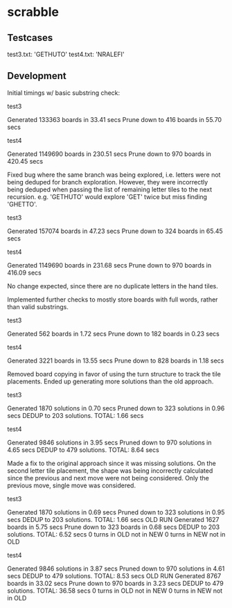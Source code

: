 # scrabble


## Testcases

test3.txt: 'GETHUTO'
test4.txt: 'NRALEFI'

## Development

Initial timings w/ basic substring check:

test3

Generated 133363 boards in 33.41 secs
Prune down to 416 boards in 55.70 secs

test4

Generated 1149690 boards in 230.51 secs
Prune down to 970 boards in 420.45 secs

Fixed bug where the same branch was being explored, i.e. letters were not being deduped for branch exploration. However, they were incorrectly being deduped when passing the list of remaining letter tiles to the next recursion. e.g. 'GETHUTO' would explore 'GET' twice but miss finding 'GHETTO'.

test3

Generated 157074 boards in 47.23 secs
Prune down to 324 boards in 65.45 secs

test4

Generated 1149690 boards in 231.68 secs
Prune down to 970 boards in 416.09 secs

No change expected, since there are no duplicate letters in the hand tiles.

Implemented further checks to mostly store boards with full words, rather than valid substrings.

test3

Generated 562 boards in 1.72 secs
Prune down to 182 boards in 0.23 secs

test4

Generated 3221 boards in 13.55 secs
Prune down to 828 boards in 1.18 secs

Removed board copying in favor of using the turn structure to track the tile placements. Ended up generating more solutions than the old approach.

test3

Generated 1870 solutions in 0.70 secs
Pruned down to 323 solutions in 0.96 secs
DEDUP to 203 solutions. TOTAL: 1.66 secs

test4

Generated 9846 solutions in 3.95 secs
Pruned down to 970 solutions in 4.65 secs
DEDUP to 479 solutions. TOTAL: 8.64 secs

Made a fix to the original approach since it was missing solutions. On the second letter tile placement, the shape was being incorrectly calculated since the previous and next move were not being considered. Only the previous move, single move was considered.

test3

Generated 1870 solutions in 0.69 secs
Pruned down to 323 solutions in 0.95 secs
DEDUP to 203 solutions. TOTAL: 1.66 secs
OLD RUN
Generated 1627 boards in 5.75 secs
Prune down to 323 boards in 0.68 secs
DEDUP to 203 solutions. TOTAL: 6.52 secs
0 turns in OLD not in NEW
0 turns in NEW not in OLD

test4

Generated 9846 solutions in 3.87 secs
Pruned down to 970 solutions in 4.61 secs
DEDUP to 479 solutions. TOTAL: 8.53 secs
OLD RUN
Generated 8767 boards in 33.02 secs
Prune down to 970 boards in 3.23 secs
DEDUP to 479 solutions. TOTAL: 36.58 secs
0 turns in OLD not in NEW
0 turns in NEW not in OLD
